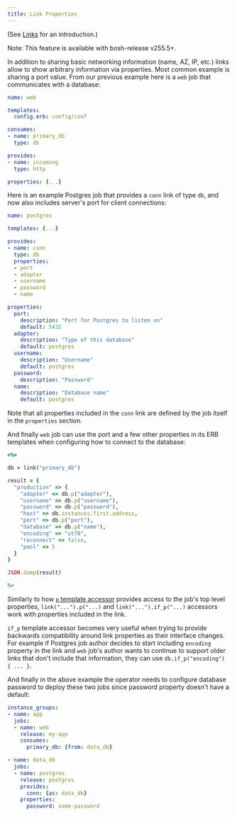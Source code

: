 ```yaml
---
title: Link Properties
---
```


(See [Links](links.md) for an introduction.)

<p class="note">Note: This feature is available with bosh-release v255.5+.</p>

In addition to sharing basic networking information (name, AZ, IP, etc.) links allow to show arbitrary information via properties. Most common example is sharing a port value. From our previous example here is a `web` job that communicates with a database:

```yaml
name: web

templates:
  config.erb: config/conf

consumes:
- name: primary_db
  type: db

provides:
- name: incoming
  type: http

properties: {...}
```

Here is an example Postgres job that provides a `conn` link of type `db`, and now also includes server's port for client connections:

```yaml
name: postgres

templates: {...}

provides:
- name: conn
  type: db
  properties:
  - port
  - adapter
  - username
  - password
  - name

properties:
  port:
    description: "Port for Postgres to listen on"
    default: 5432
  adapter:
    description: "Type of this database"
    default: postgres
  username:
    description: "Username"
    default: postgres
  password:
    description: "Password"
  name:
    description: "Database name"
    default: postgres
```

Note that all properties included in the `conn` link are defined by the job itself in the `properties` section.

And finally `web` job can use the port and a few other properties in its ERB templates when configuring how to connect to the database:

```ruby
<%=

db = link("primary_db")

result = {
  "production" => {
    "adapter" => db.p("adapter"),
    "username" => db.p("username"),
    "password" => db.p("password"),
    "host" => db.instances.first.address,
    "port" => db.p("port"),
    "database" => db.p("name"),
    "encoding" => "utf8",
    "reconnect" => false,
    "pool" => 5
  }
}

JSON.dump(result)

%>
```

Similarly to how [`p` template accessor](jobs.md#properties) provides access to the job's top level properties, `link("...").p("...)` and `link("...").if_p("...)` accessors work with properties included in the link.

`if_p` template accessor becomes very useful when trying to provide backwards compatibility around link properties as their interface changes. For example if Postgres job author decides to start including `encoding` property in the link and `web` job's author wants to continue to support older links that don't include that information, they can use `db.if_p("encoding") { ... }`.

And finally in the above example the operator needs to configure database password to deploy these two jobs since password property doesn't have a default:

```yaml
instance_groups:
- name: app
  jobs:
  - name: web
    release: my-app
    consumes:
      primary_db: {from: data_db}

- name: data_db
  jobs:
  - name: postgres
    release: postgres
    provides:
      conn: {as: data_db}
    properties:
      password: some-password
```
